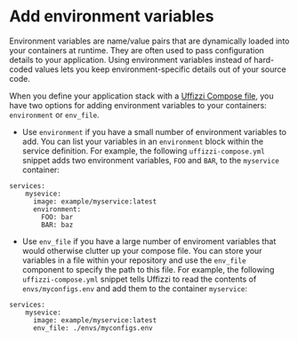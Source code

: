 # Add environment variables  

Environment variables are name/value pairs that are dynamically loaded into your containers at runtime. They are often used to pass configuration details to your application. Using environment variables instead of hard-coded values lets you keep environment-specific details out of your source code.  

When you define your application stack with a [Uffizzi Compose file](../references/compose-spec.md), you have two options for adding environment variables to your containers: `environment` or `env_file`.  

* Use `environment` if you have a small number of environment variables to add. You can list your variables in an `environment` block within the service definition. For example, the following `uffizzi-compose.yml` snippet adds two environment variables, `FOO` and `BAR`, to the `myservice` container:    
```    
services:
    mysevice:
      image: example/myservice:latest
      environment:
        FOO: bar
        BAR: baz
```

* Use `env_file` if you have a large number of enviroment variables that would otherwise clutter up your compose file. You can store your variables in a file within your repository and use the `env_file` component to specify the path to this file. For example, the following `uffizzi-compose.yml` snippet tells Uffizzi to read the contents of `envs/myconfigs.env` and add them to the container `myservice`:  
```
services:
    mysevice:
      image: example/myservice:latest
      env_file: ./envs/myconfigs.env
```

